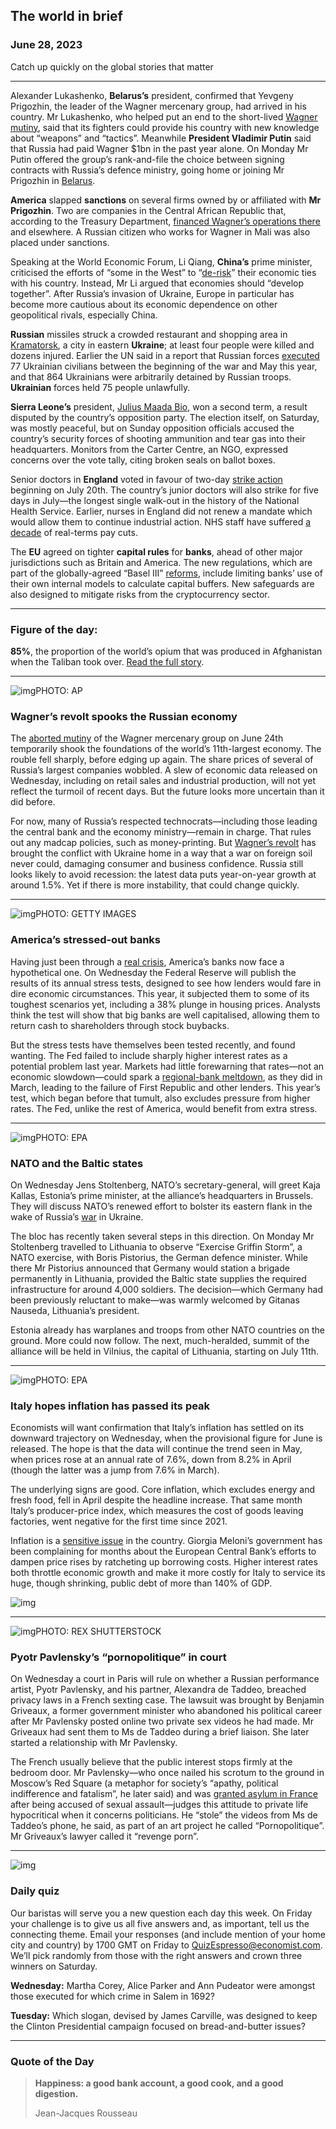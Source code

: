 ## The world in brief

### June 28, 2023

Catch up quickly on the global stories that matter



------



Alexander Lukashenko, **Belarus’s** president, confirmed that Yevgeny Prigozhin, the leader of the Wagner mercenary group, had arrived in his country. Mr Lukashenko, who helped put an end to the short-lived [Wagner mutiny](https://www.economist.com/the-economist-explains/2023/06/27/what-happened-when-russias-air-force-attacked-wagners-rebels), said that its fighters could provide his country with new knowledge about “weapons” and “tactics”. Meanwhile **President Vladimir Putin** said that Russia had paid Wagner $1bn in the past year alone. On Monday Mr Putin offered the group’s rank-and-file the choice between signing contracts with Russia’s defence ministry, going home or joining Mr Prigozhin in [Belarus](https://www.economist.com/europe/2023/06/26/alexander-lukashenko-is-the-clearest-beneficiary-of-wagners-mutiny).

**America** slapped **sanctions** on several firms owned by or affiliated with **Mr Prigozhin**. Two are companies in the Central African Republic that, according to the Treasury Department, [financed Wagner’s operations there](https://www.economist.com/middle-east-and-africa/2023/06/27/what-next-for-wagners-african-empire) and elsewhere. A Russian citizen who works for Wagner in Mali was also placed under sanctions.

Speaking at the World Economic Forum, Li Qiang, **China’s** prime minister, criticised the efforts of “some in the West” to “[de-risk](https://www.economist.com/the-economist-explains/2023/05/31/what-does-de-risking-trade-with-china-mean)” their economic ties with his country. Instead, Mr Li argued that economies should “develop together”. After Russia’s invasion of Ukraine, Europe in particular has become more cautious about its economic dependence on other geopolitical rivals, especially China.

**Russian** missiles struck a crowded restaurant and shopping area in [Kramatorsk](https://www.economist.com/europe/2023/05/17/how-a-front-line-city-became-ukraines-romantic-capital), a city in eastern **Ukraine**; at least four people were killed and dozens injured. Earlier the UN said in a report that Russian forces [executed](https://www.economist.com/europe/2023/04/30/war-crimes-prosecutions-in-ukraine-are-a-long-game) 77 Ukrainian civilians between the beginning of the war and May this year, and that 864 Ukrainians were arbitrarily detained by Russian troops. **Ukrainian** forces held 75 people unlawfully.

**Sierra Leone’s** president, [Julius Maada Bio](https://www.economist.com/middle-east-and-africa/2018/04/12/sierra-leones-new-president-has-made-big-promises), won a second term, a result disputed by the country’s opposition party. The election itself, on Saturday, was mostly peaceful, but on Sunday opposition officials accused the country’s security forces of shooting ammunition and tear gas into their headquarters. Monitors from the Carter Centre, an NGO, expressed concerns over the vote tally, citing broken seals on ballot boxes.

Senior doctors in **England** voted in favour of two-day [strike action](https://www.economist.com/britain/2023/05/02/britains-nhs-has-never-seen-industrial-action-on-this-scale) beginning on July 20th. The country’s junior doctors will also strike for five days in July—the longest single walk-out in the history of the National Health Service. Earlier, nurses in England did not renew a mandate which would allow them to continue industrial action. NHS staff have suffered [a decade](https://www.economist.com/britain/2023/05/25/to-survive-britains-nhs-must-stop-fixating-on-hospital-care) of real-terms pay cuts.

The **EU** agreed on tighter **capital rules** for **banks**, ahead of other major jurisdictions such as Britain and America. The new regulations, which are part of the globally-agreed “Basel III” [reforms](https://www.economist.com/special-report/2017/05/04/basel-3-an-international-capital-adequacy-standard-is-unloved-but-much-needed), include limiting banks’ use of their own internal models to calculate capital buffers. New safeguards are also designed to mitigate risks from the cryptocurrency sector.



------



### Figure of the day: 

**85%**, the proportion of the world’s opium that was produced in Afghanistan when the Taliban took over. [Read the full story](https://www.economist.com/asia/2023/06/22/the-taliban-have-launched-an-impressive-new-war-on-drugs).



------



![img](https://niceboy.online/insight/public/Espresso/PHOTOS/20230701_dap319.jpg)PHOTO: AP

### Wagner’s revolt spooks the Russian economy

The [aborted mutiny](https://www.economist.com/europe/2023/06/25/prigozhins-strange-aborted-coup-is-a-sign-of-russias-malaise) of the Wagner mercenary group on June 24th temporarily shook the foundations of the world’s 11th-largest economy. The rouble fell sharply, before edging up again. The share prices of several of Russia’s largest companies wobbled. A slew of economic data released on Wednesday, including on retail sales and industrial production, will not yet reflect the turmoil of recent days. But the future looks more uncertain than it did before.

For now, many of Russia’s respected technocrats—including those leading the central bank and the economy ministry—remain in charge. That rules out any madcap policies, such as money-printing. But [Wagner’s revolt](https://www.economist.com/europe/2023/06/26/alexander-lukashenko-is-the-clearest-beneficiary-of-wagners-mutiny) has brought the conflict with Ukraine home in a way that a war on foreign soil never could, damaging consumer and business confidence. Russia still looks likely to avoid recession: the latest data puts year-on-year growth at around 1.5%. Yet if there is more instability, that could change quickly.



------



![img](https://niceboy.online/insight/public/Espresso/PHOTOS/20230701_dap323.jpg)PHOTO: GETTY IMAGES

### America’s stressed-out banks

Having just been through a [real crisis](https://www.economist.com/finance-and-economics/2023/03/16/how-deep-is-the-rot-in-americas-banking-industry), America’s banks now face a hypothetical one. On Wednesday the Federal Reserve will publish the results of its annual stress tests, designed to see how lenders would fare in dire economic circumstances. This year, it subjected them to some of its toughest scenarios yet, including a 38% plunge in housing prices. Analysts think the test will show that big banks are well capitalised, allowing them to return cash to shareholders through stock buybacks.

But the stress tests have themselves been tested recently, and found wanting. The Fed failed to include sharply higher interest rates as a potential problem last year. Markets had little forewarning that rates—not an economic slowdown—could spark a [regional-bank meltdown](https://www.economist.com/finance-and-economics/2023/05/11/are-americas-regional-banks-out-of-the-worst-of-it), as they did in March, leading to the failure of First Republic and other lenders. This year’s test, which began before that tumult, also excludes pressure from higher rates. The Fed, unlike the rest of America, would benefit from extra stress.



------



![img](https://niceboy.online/insight/public/Espresso/PHOTOS/20230701_dap316.jpg)PHOTO: EPA

### NATO and the Baltic states

On Wednesday Jens Stoltenberg, NATO’s secretary-general, will greet Kaja Kallas, Estonia’s prime minister, at the alliance’s headquarters in Brussels. They will discuss NATO’s renewed effort to bolster its eastern flank in the wake of Russia’s [war](https://www.economist.com/europe/2023/06/24/how-the-mutiny-in-russia-will-shape-the-battlefield-in-ukraine) in Ukraine.

The bloc has recently taken several steps in this direction. On Monday Mr Stoltenberg travelled to Lithuania to observe “Exercise Griffin Storm”, a NATO exercise, with Boris Pistorius, the German defence minister. While there Mr Pistorius announced that Germany would station a brigade permanently in Lithuania, provided the Baltic state supplies the required infrastructure for around 4,000 soldiers. The decision—which Germany had been previously reluctant to make—was warmly welcomed by Gitanas Nauseda, Lithuania’s president.

Estonia already has warplanes and troops from other NATO countries on the ground. More could now follow. The next, much-heralded, summit of the alliance will be held in Vilnius, the capital of Lithuania, starting on July 11th.



------



![img](https://niceboy.online/insight/public/Espresso/PHOTOS/20230701_dap325.jpg)PHOTO: EPA

### Italy hopes inflation has passed its peak

Economists will want confirmation that Italy’s inflation has settled on its downward trajectory on Wednesday, when the provisional figure for June is released. The hope is that the data will continue the trend seen in May, when prices rose at an annual rate of 7.6%, down from 8.2% in April (though the latter was a jump from 7.6% in March).

The underlying signs are good. Core inflation, which excludes energy and fresh food, fell in April despite the headline increase. That same month Italy’s producer-price index, which measures the cost of goods leaving factories, went negative for the first time since 2021.

Inflation is a [sensitive issue](https://www.economist.com/finance-and-economics/2022/06/23/how-inflation-and-interest-rates-might-affect-italys-budget) in the country. Giorgia Meloni’s government has been complaining for months about the European Central Bank’s efforts to dampen price rises by ratcheting up borrowing costs. Higher interest rates both throttle economic growth and make it more costly for Italy to service its huge, though shrinking, public debt of more than 140% of GDP.

![img](https://niceboy.online/insight/public/Espresso/PHOTOS/20230701_DAC653.jpg)



------



![img](https://niceboy.online/insight/public/Espresso/PHOTOS/20230701_dap318.jpg)PHOTO: REX SHUTTERSTOCK

### Pyotr Pavlensky’s “pornopolitique” in court

On Wednesday a court in Paris will rule on whether a Russian performance artist, Pyotr Pavlensky, and his partner, Alexandra de Taddeo, breached privacy laws in a French sexting case. The lawsuit was brought by Benjamin Griveaux, a former government minister who abandoned his political career after Mr Pavlensky posted online two private sex videos he had made. Mr Griveaux had sent them to Ms de Taddeo during a brief liaison. She later started a relationship with Mr Pavlensky.

The French usually believe that the public interest stops firmly at the bedroom door. Mr Pavlensky—who once nailed his scrotum to the ground in Moscow’s Red Square (a metaphor for society’s “apathy, political indifference and fatalism”, he later said) and was [granted asylum in France](https://www.economist.com/books-and-arts/2017/01/20/petr-pavlensky-accused-of-sexual-assault-flees-russia) after being accused of sexual assault—judges this attitude to private life hypocritical when it concerns politicians. He “stole” the videos from Ms de Taddeo’s phone, he said, as part of an art project he called “Pornopolitique”. Mr Griveaux’s lawyer called it “revenge porn”.



------



![img](https://niceboy.online/insight/public/Espresso/PHOTOS/EspressoQuiz_48.jpeg)

### Daily quiz

Our baristas will serve you a new question each day this week. On Friday your challenge is to give us all five answers and, as important, tell us the connecting theme. Email your responses (and include mention of your home city and country) by 1700 GMT on Friday to [QuizEspresso@economist.com](https://mail.google.com/mail/?view=cm&fs=1&tf=1&to=QuizEspresso@economist.com). We’ll pick randomly from those with the right answers and crown three winners on Saturday.

**Wednesday:** Martha Corey, Alice Parker and Ann Pudeator were amongst those executed for which crime in Salem in 1692?

**Tuesday:** Which slogan, devised by James Carville, was designed to keep the Clinton Presidential campaign focused on bread-and-butter issues?



------



### Quote of the Day

> **Happiness: a good bank account, a good cook, and a good digestion.**
>
> Jean-Jacques Rousseau







